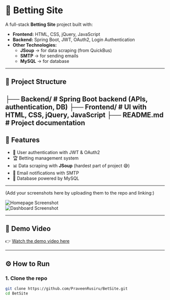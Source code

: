 # 🎰 Betting Site

A full-stack **Betting Site** project built with:

- **Frontend:** HTML, CSS, jQuery, JavaScript  
- **Backend:** Spring Boot, JWT, OAuth2, Login Authentication  
- **Other Technologies:**  
  - **JSoup** → for data scraping (from QuickBus)  
  - **SMTP** → for sending emails  
  - **MySQL** → for database  

---

## 📂 Project Structure
├── Backend/     # Spring Boot backend (APIs, authentication, DB)
├── Frontend/    # UI with HTML, CSS, jQuery, JavaScript
├── README.md    # Project documentation
---

## 🚀 Features

- 🔐 User authentication with JWT & OAuth2  
- 🏆 Betting management system  
- 📊 Data scraping with **JSoup** (hardest part of project 😅)  
- 📧 Email notifications with SMTP  
- 💾 Database powered by MySQL  

---



(Add your screenshots here by uploading them to the repo and linking:)  

![Homepage Screenshot](./screenshots/homepage.png)  
![Dashboard Screenshot](./screenshots/dashboard.png)  

---

## 🎥 Demo Video  

👉 [Watch the demo video here](https://youtu.be/8jjr0mpA05g)  

---

## ⚙️ How to Run

### 1. Clone the repo
```bash
git clone https://github.com/PraveenRusiru/BetSite.git
cd BetSite
